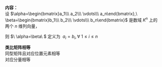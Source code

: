 **内容：**  
设 $\alpha=\begin{bmatrix}a_1\\\ a_2\\\ \vdots\\\ a_n\end{bmatrix},\  
\beta=\begin{bmatrix}b_1\\\ b_2\\\ \vdots\\\ b_n\end{bmatrix}$ 是数域 $K^n$ 上的两个 $n$ 维列向量，  
  
则 $\ \alpha=\beta\ $ 定义为 $\ a_i=b_i,\forall\ 1\leq i\leq n$  
  
**类比矩阵相等**  
同型矩阵且对应位置元素相等  
对应分量相等  
